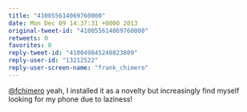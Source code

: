 ```yaml
---
title: "410055614069760000"
date: Mon Dec 09 14:37:31 +0000 2013
original-tweet-id: "410055614069760000"
retweets: 0
favorites: 0
reply-tweet-id: "410049845240823809"
reply-user-id: "13212522"
reply-user-screen-name: "frank_chimero"
---
```

<a href="https://twitter.com/fchimero">@fchimero</a> yeah, I installed it as a novelty but increasingly find myself looking for my phone due to laziness!
